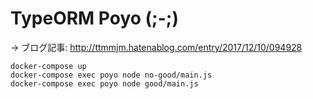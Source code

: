 # TypeORM Poyo (;-;)

-> ブログ記事: http://ttmmjm.hatenablog.com/entry/2017/12/10/094928

```
docker-compose up
docker-compose exec poyo node no-good/main.js
docker-compose exec poyo node good/main.js
```
